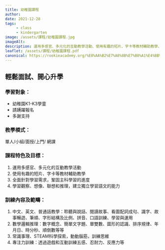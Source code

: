 ```yaml
---
title: 幼稚園課程
author:
date: 2021-12-28
tags: 
     - class
     - kindergarten
image: /assets/課程/幼稚園課程.jpg
imageAlt:
description: 運用多感官、多元化的互動教學活動、使用有趣的短片、字卡等教材輔助教學、全面針對學習需求，鞏固主科學習的進度、學習觀察、想像、聯想和推理，建立獨立學習語文的能力
leaflet: /assets/課程/幼稚園課程.pdf
canonical: https://rookieacademy.org/%E8%AA%B2%E7%A8%8B%E7%B0%A1%E4%BB%8B/%E5%B9%BC%E7%A8%9A%E5%9C%92%E8%AA%B2%E7%A8%8B/
---
```




## 輕鬆面試、開心升學

### 學習對象：

* 幼稚園K1-K3學童
* 請踴躍報名
* 多謝支持

### 教學模式：

單人/小組/面授/上門/ 網課 

### 課程特色及目標：

1. 運用多感官、多元化的互動教學活動
2. 使用有趣的短片、字卡等教材輔助教學
3. 全面針對學習需求，鞏固主科學習的進度
4. 學習觀察、想像、聯想和推理，建立獨立學習語文的能力

### 訓練內容及範疇：

1. 中文、英文、普通話教學：聆聽與說話、閱讀故事、看圖配詞成句、識字、故事暢遊、筆順、字形結構及比例、拼音、口語訓練、學習與運用
2. 數學邏輯推理：數字概念、簡單文字題、單雙數、圖形的認識、排序規律、年月日、時分秒、順倒數等等
3. 常識事理、STEAM科學探索，動動腦筋，訓練思維
4. 專注力訓練：透過遊戲和互動訓練五感、忍耐力、反應力等
 <br><br>

